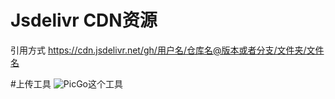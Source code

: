 # Jsdelivr CDN资源

引用方式
https://cdn.jsdelivr.net/gh/用户名/仓库名@版本或者分支/文件夹/文件名


#上传工具
![PicGo](https://github.com/Molunerfinn/PicGo)这个工具
